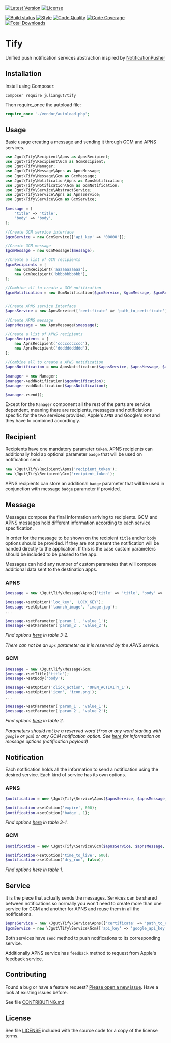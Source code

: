 [![Latest Version](https://img.shields.io/packagist/vpre/juliangut/tify.svg?style=flat-square)](https://packagist.org/packages/juliangut/tify)
[![License](https://img.shields.io/github/license/juliangut/tify.svg?style=flat-square)](https://github.com/juliangut/tify/blob/master/LICENSE)

[![Build status](https://img.shields.io/travis/juliangut/tify.svg?style=flat-square)](https://travis-ci.org/juliangut/tify)
[![Style](https://styleci.io/repos/47275107/shield)](https://styleci.io/repos/47275107)
[![Code Quality](https://img.shields.io/scrutinizer/g/juliangut/tify.svg?style=flat-square)](https://scrutinizer-ci.com/g/juliangut/tify)
[![Code Coverage](https://img.shields.io/coveralls/juliangut/tify.svg?style=flat-square)](https://coveralls.io/github/juliangut/tify)
[![Total Downloads](https://img.shields.io/packagist/dt/juliangut/tify.svg?style=flat-square)](https://packagist.org/packages/juliangut/tify)

# Tify

Unified push notification services abstraction inspired by [NotificationPusher
](https://github.com/Ph3nol/NotificationPusher)

## Installation

Install using Composer:

```
composer require juliangut/tify
```

Then require_once the autoload file:

```php
require_once './vendor/autoload.php';
```

## Usage

Basic usage creating a message and sending it through GCM and APNS services.

```php
use Jgut\Tify\Recipient\Apns as ApnsRecipient;
use Jgut\Tify\Recipient\Gcm as GcmRecipient;
use Jgut\Tify\Manager;
use Jgut\Tify\Message\Apns as ApnsMessage;
use Jgut\Tify\Message\Gcm as GcmMessage;
use Jgut\Tify\Notification\Apns as ApnsNotification;
use Jgut\Tify\Notification\Gcm as GcmNotification;
use Jgut\Tify\Service\AbstractService;
use Jgut\Tify\Service\Apns as ApnsService;
use Jgut\Tify\Service\Gcm as GcmService;

$message = [
    'title' => 'title',
    'body' => 'body',
];

//Create GCM service interface
$gcmService = new GcmService(['api_key' => '00000']);

//Create GCM message
$gcmMessage = new GcnMessage($message);

//Create a list of GCM recipients
$gcmRecipients = [
    new GcmRecipient('aaaaaaaaaaa'),
    new GcmRecipient('bbbbbbbbbbb'),
];

//Combine all to create a GCM notification
$gcmNotification = new GcmNotification($gcmService, $gcmMessage, $gcmRecipients);


//Create APNS service interface
$apnsService = new ApnsService(['certificate' => 'path_to_certificate']);

//Create APNS message
$apnsMessage = new ApnsMessage($message);

//Create a list of APNS recipients
$apnsRecipients = [
    new ApnsRecipient('ccccccccccc'),
    new ApnsRecipient('ddddddddddd'),
];

//Combine all to create a APNS notification
$apnsNotification = new ApnsNotification($apnsService, $apnsMessage, $apnsRecipients);

$manager = new Manager;
$manager->addNotification($gcmNotification);
$manager->addNotification($apnsNotification);

$manager->send();
```

Except for the `Manager` component all the rest of the parts are service dependent, meaning there are recipients, messages and notificiations specific for the two services provided, Apple's `APNS` and Google's `GCM` and they have to combined accordingly.

## Recipient

Recipients have one mandatory parameter `token`. APNS recipients can additionally hold ap optional parameter `badge` that will be used on notification send.

```php
new \Jgut\Tify\Recipient\Apns('recipient_token');
new \Jgut\Tify\Recipient\Gcm('recipient_token');
```

APNS recipients can store an additional `badge` parameter that will be used in conjunction with message `badge` parameter if provided.

## Message

Messages compose the final information arriving to recipients. GCM and APNS messages hold different information according to each service specification.

In order for the message to be shown on the recipient `title` and/or `body` options should be provided. If they are not present the notification will be handed directly to the application. If this is the case custom parameters should be included to be passed to the app.

Messages can hold any number of custom parametes that will compose additional data sent to the destination apps.

### APNS

```php
$message = new \Jgut\Tify\Message\Apns(['title' => 'title', 'body' => 'body']);

$message->setOption('loc_key', 'LOCK_KEY');
$message->setOption('launch_image', 'image.jpg');
...

$message->setParameter('param_1', 'value_1');
$message->setParameter('param_2', 'value_2');
```

*Find options [here](https://developer.apple.com/library/ios/documentation/NetworkingInternet/Conceptual/RemoteNotificationsPG/Chapters/ApplePushService.html) in table 3-2.*

*There can not be an `aps` parameter as it is reserved by the APNS service.*

### GCM

```php
$message = new \Jgut\Tify\Message\Gcm;
$message->setTitle('title');
$message->setBody('body');

$message->setOption('click_action', 'OPEN_ACTIVITY_1');
$message->setOption('icon', 'icon.png');
...

$message->setParameter('param_1', 'value_1');
$message->setParameter('param_2', 'value_2');
```

*Find options [here](https://developers.google.com/cloud-messaging/http-server-ref#table2) in table 2.*

*Parameters should not be a reserved word (`from` or any word starting with `google` or `gcm`) or any GCM notification option. See [here](https://developers.google.com/cloud-messaging/http-server-ref#table2) for information on message options (notification payload)*

## Notification

Each notification holds all the information to send a notification using the desired service. Each kind of service has its own options.

### APNS

```php
$notification = new \Jgut\Tify\Service\Apns($apnsService, $apnsMessage, $apnsRecipients, $options);

$notification->setOption('expire', 600);
$notification->setOption('badge', 1);
```

*Find options [here](https://developer.apple.com/library/ios/documentation/NetworkingInternet/Conceptual/RemoteNotificationsPG/Chapters/ApplePushService.html) in table 3-1.*

### GCM

```php
$notification = new \Jgut\Tify\Service\Gcm($apnsService, $apnsMessage, $apnsRecipients, $options);

$notification->setOption('time_to_live', 600);
$notification->setOption('dry_run', false);
```

*Find options [here](https://developers.google.com/cloud-messaging/http-server-ref#table1) in table 1.*

## Service

It is the piece that actually sends the messages. Services can be shared between notifications so normally you won't need to create more than one service for GCM and another for APNS and reuse them in all the notifications.

```php
$apnsService = new \Jgut\Tify\Service\Apns(['certificate' => 'path_to_certificate.pem']);
$gcmService = new \Jgut\Tify\Service\Gcm(['api_key' => 'google_api_key']);
```

Both services have `send` method to push notifications to its corresponding service.

Additionally APNS service has `feedback` method to request from Apple's feedback service.

## Contributing

Found a bug or have a feature request? [Please open a new issue](https://github.com/juliangut/tify/issues). Have a look at existing issues before.

See file [CONTRIBUTING.md](https://github.com/juliangut/tify/blob/master/CONTRIBUTING.md)
## License

See file [LICENSE](https://github.com/juliangut/tify/blob/master/LICENSE) included with the source code for a copy of the license terms.
